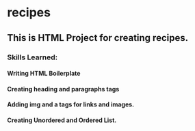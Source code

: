 # recipes

## This is HTML Project for creating recipes.

### Skills Learned:
  #### Writing HTML Boilerplate
  #### Creating heading and paragraphs tags
  #### Adding img and a tags for links and images.
  #### Creating Unordered and Ordered List.

